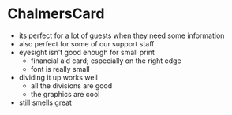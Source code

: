 # ChalmersCard
  + its perfect for a lot of guests when they need some information
  + also perfect for some of our support staff
  + eyesight isn't good enough for small print
      - financial aid card; especially on the right edge
      - font is really small
  + dividing it up works well
    - all the divisions are good
    - the graphics are cool
  + still smells great

